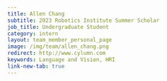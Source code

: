 ```yaml
---
title: Allen Chang
subtitle: 2023 Robotics Institute Summer Scholar
job_title: Undergraduate Student
category: intern
layout: team_member_personal_page
image: /img/team/allen_chang.png
redirect: http://www.cylumn.com
keywords: Language and Vision, HRI
link-new-tab: true
---
```

<script>
window.location.href = 'http://www.cylumn.com';
</script>
